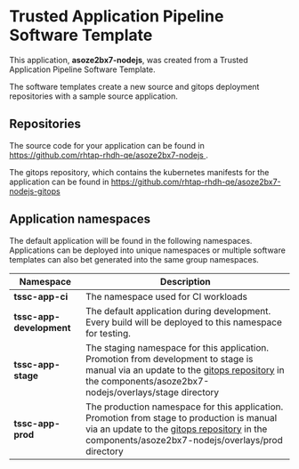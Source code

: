 # Trusted Application Pipeline Software Template

This application, **asoze2bx7-nodejs**, was created from a Trusted Application Pipeline Software Template.

The software templates create a new source and gitops deployment repositories with a sample source application. 

## Repositories

The source code for your application can be found in [https://github.com/rhtap-rhdh-qe/asoze2bx7-nodejs ](https://github.com/rhtap-rhdh-qe/asoze2bx7-nodejs ).
 
The gitops repository, which contains the kubernetes manifests for the application can be found in 
[https://github.com/rhtap-rhdh-qe/asoze2bx7-nodejs-gitops ](https://github.com/rhtap-rhdh-qe/asoze2bx7-nodejs-gitops ) 

## Application namespaces 

The default application will be found in the following namespaces. Applications can be deployed into unique namespaces or multiple software templates can also bet generated into the same group namespaces.  

|  Namespace   |  Description   |  
| -------- | -------- |
| **tssc-app-ci** | The namespace used for CI workloads |
| **tssc-app-development** | The default application during development. Every build will be deployed to this namespace for testing. |
| **tssc-app-stage** | The staging namespace for this application. Promotion from development to stage is manual via an update to the [gitops repository](https://github.com/rhtap-rhdh-qe/asoze2bx7-nodejs-gitops ) in the components/asoze2bx7-nodejs/overlays/stage directory |
| **tssc-app-prod** | The production namespace for this application. Promotion from stage to production is manual via an update to the [gitops repository](https://github.com/rhtap-rhdh-qe/asoze2bx7-nodejs-gitops ) in the components/asoze2bx7-nodejs/overlays/prod directory |